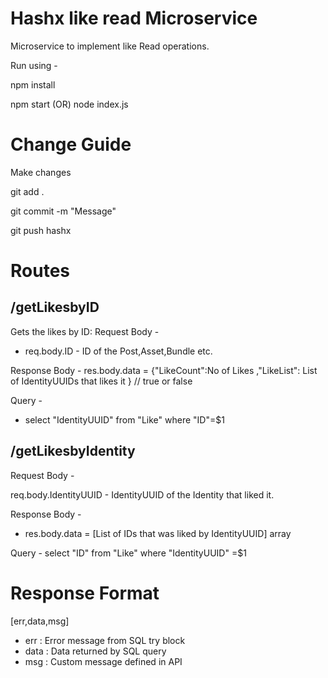 ﻿
# Hashx like read Microservice
Microservice to implement like Read operations.

Run using -

npm install

npm start (OR) node index.js

# Change Guide
Make changes

git add .

git commit -m "Message"

git push hashx 

# Routes

## /getLikesbyID

Gets the likes by ID: 
Request Body - 
 - req.body.ID - ID of the Post,Asset,Bundle etc.

 
 Response Body -
 res.body.data  = {"LikeCount":No of Likes ,"LikeList": List of IdentityUUIDs that likes it }  // true or false

Query -
- select "IdentityUUID" from "Like" where "ID"=$1

## /getLikesbyIdentity

Request Body -
    
 req.body.IdentityUUID -  IdentityUUID of the Identity that liked it. 

 Response Body - 
 - res.body.data  = [List of  IDs that was liked by IdentityUUID] array

Query - 
select "ID" from "Like" where "IdentityUUID" =$1

# Response Format

[err,data,msg]

 - err : Error message from SQL try block
 - data : Data returned by SQL query
 - msg : Custom message defined in API
